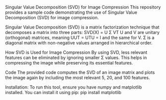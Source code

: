 Singular Value Decomposition (SVD) for Image Compression
This repository provides a sample code demonstrating the use of Singular Value Decomposition (SVD) for image compression.

Singular Value Decomposition (SVD) is a matrix factorization technique that decomposes a matrix into three parts:
	SVD(X) = U Σ VT
	U and V are unitary (orthogonal) matrices, meaning UUT = UTU = I and the same for V.
	Σ is a diagonal matrix with non-negative values arranged in hierarchical order.

How SVD is Used for Image Compression
By using SVD, less relevant features can be eliminated by ignoring smaller Σ values. This helps in compressing the image while preserving its essential features.

Code
The provided code computes the SVD of an image matrix and plots the image again by including the most relevant 5, 20, and 100 features.

Installation:
To run this tool, ensure you have numpy and matplotlib installed. You can install it using pip:
pip install matplotlib